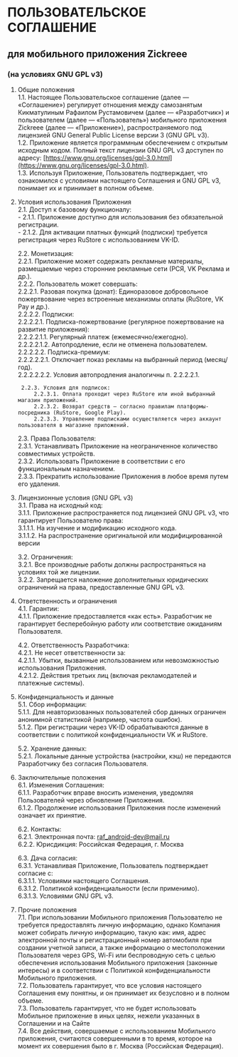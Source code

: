 # ПОЛЬЗОВАТЕЛЬСКОЕ СОГЛАШЕНИЕ  
## для мобильного приложения Zickreee  
### (на условиях GNU GPL v3)

1. Общие положения  
    1.1. Настоящее Пользовательское соглашение (далее — «Соглашение») регулирует отношения между самозанятым Кикматулиным Рафаилом Рустамовичем (далее — «Разработчик») и пользователем (далее — «Пользователь») мобильного приложения Zickreee (далее — «Приложение»), распространяемого под лицензией GNU General Public License версии 3 (GNU GPL v3).  
    1.2. Приложение является программным обеспечением с открытым исходным кодом. Полный текст лицензии GNU GPL v3 доступен по адресу: [https://www.gnu.org/licenses/gpl-3.0.html](https://www.gnu.org/licenses/gpl-3.0.html).  
    1.3. Используя Приложение, Пользователь подтверждает, что ознакомился с условиями настоящего Соглашения и GNU GPL v3, понимает их и принимает в полном объеме.

2. Условия использования Приложения  
    2.1. Доступ к базовому функционалу:  
         - 2.1.1. Приложение доступно для использования без обязательной регистрации.  
         - 2.1.2. Для активации платных функций (подписки) требуется регистрация через RuStore с использованием VK-ID.  

    2.2. Монетизация:  
        2.2.1. Приложение может содержать рекламные материалы, размещаемые через сторонние рекламные сети (РСЯ, VK Реклама и др.).  
        2.2.2. Пользователь может совершать:  
            2.2.2.1. Разовая покупка (донат): Единоразовое добровольное пожертвование через встроенные механизмы оплаты (RuStore, VK Pay и др.).  
            2.2.2.2. Подписки:  
                2.2.2.2.1. Подписка-пожертвование (регулярное пожертвование на развитие приложения):  
                    2.2.2.2.1.1. Регулярный платеж (ежемесячно/ежегодно).  
                    2.2.2.2.1.2. Автопродление, если не отменена пользователем.  
                2.2.2.2.2. Подписка-премиум:  
                    2.2.2.2.2.1. Отключает показ рекламы на выбранный период (месяц/год).  
                    2.2.2.2.2.2. Условия автопродления аналогичны п. 2.2.2.2.1.  

        2.2.3. Условия для подписок:  
            2.2.3.1. Оплата проходит через RuStore или иной выбранный магазин приложений.  
            2.2.3.2. Возврат средств — согласно правилам платформы-посредника (RuStore, Google Play).  
            2.2.3.3. Управление подписками осуществляется через аккаунт пользователя в магазине приложений.  

    2.3. Права Пользователя:  
        2.3.1. Устанавливать Приложение на неограниченное количество совместимых устройств.  
        2.3.2. Использовать Приложение в соответствии с его функциональным назначением.  
        2.3.3. Прекратить использование Приложения в любое время путем его удаления.  

3. Лицензионные условия (GNU GPL v3)  
    3.1. Права на исходный код:  
        3.1.1. Приложение распространяется под лицензией GNU GPL v3, что гарантирует Пользователю права:  
            3.1.1.1. На изучение и модификацию исходного кода.  
            3.1.1.2. На распространение оригинальной или модифицированной версии  

    3.2. Ограничения:  
        3.2.1. Все производные работы должны распространяться на условиях той же лицензии.  
        3.2.2. Запрещается наложение дополнительных юридических ограничений на права, предоставленные GNU GPL v3.  

4. Ответственность и ограничения  
    4.1. Гарантии:  
        4.1.1. Приложение предоставляется «как есть». Разработчик не гарантирует бесперебойную работу или соответствие ожиданиям Пользователя.  

    4.2. Ответственность Разработчика:  
        4.2.1. Не несет ответственности за:  
            4.2.1.1. Убытки, вызванные использованием или невозможностью использования Приложения.  
            4.2.1.2. Действия третьих лиц (включая рекламодателей и платежные системы).  

5. Конфиденциальность и данные  
    5.1. Сбор информации:  
        5.1.1. Для неавторизованных пользователей сбор данных ограничен анонимной статистикой (например, частота ошибок).  
        5.1.2. При регистрации через VK-ID обрабатываются данные в соответствии с политикой конфиденциальности VK и RuStore.  

    5.2. Хранение данных:  
        5.2.1. Локальные данные устройства (настройки, кэш) не передаются Разработчику без согласия Пользователя.  

6. Заключительные положения  
    6.1. Изменения Соглашения:  
        6.1.1. Разработчик вправе вносить изменения, уведомляя Пользователей через обновление Приложения.  
        6.1.2. Продолжение использования Приложения после изменений означает их принятие.  

    6.2. Контакты:  
        6.2.1. Электронная почта: [raf_android-dev@mail.ru](mailto:raf_android-dev@mail.ru)  
        6.2.2. Юрисдикция: Российская Федерация, г. Москва  

    6.3. Дача согласия:  
        6.3.1. Устанавливая Приложение, Пользователь подтверждает согласие с:  
            6.3.1.1. Условиями настоящего Соглашения.  
            6.3.1.2. Политикой конфиденциальности (если применимо).  
            6.3.1.3. Условиями GNU GPL v3.  

7. Прочие положения  
    7.1. При использовании Мобильного приложения Пользователю не требуется предоставлять личную информацию, однако Компания может собирать личную информацию, такую как: имя, адрес электронной почты и регистрационный номер автомобиля при создании учетной записи, а также информацию о местоположении Пользователя через GPS, Wi-Fi или беспроводную сеть с целью обеспечения использования Мобильного приложения (законные интересы) и в соответствии с Политикой конфиденциальности Мобильного приложения.  
    7.2. Пользователь гарантирует, что все условия настоящего Соглашения ему понятны, и он принимает их безусловно и в полном объеме.  
    7.3. Пользователь гарантирует, что не будет использовать Мобильное приложение в иных целях, нежели указанных в Соглашении и на Сайте  
    7.4. Все действия, совершаемые с использованием Мобильного приложения, считаются совершенными в то время, которое на момент их совершения было в г. Москва (Российская Федерация).  

